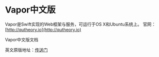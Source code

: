 

# Vapor中文版

Vapor是Swift实现的Web框架与服务，可运行于OS X和Ubuntu系统上。
官网：[http://qutheory.io](http://qutheory.io)





Vapor中文版文档

英文原版地址：[传送门](https://vapor.readme.io/)